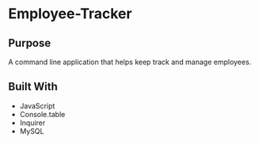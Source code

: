 # Employee-Tracker

## Purpose
A command line application that helps keep track and manage employees.

## Built With
* JavaScript
* Console.table
* Inquirer
* MySQL


